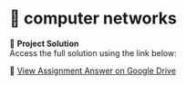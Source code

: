 # 📘 computer networks 

📄 **Project Solution**  
Access the full solution using the link below:

🔗 [View Assignment Answer on Google Drive](https://drive.google.com/file/d/1rgnpqosILquyBqm6v4NB6vJOoZfAebln/view?usp=sharing)
